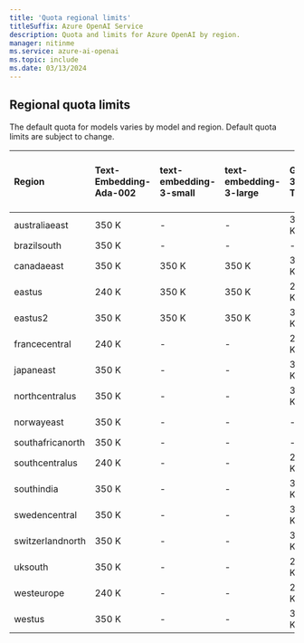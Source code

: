 ```yaml
---
title: 'Quota regional limits'
titleSuffix: Azure OpenAI Service
description: Quota and limits for Azure OpenAI by region.
manager: nitinme
ms.service: azure-ai-openai
ms.topic: include
ms.date: 03/13/2024
---
```


## Regional quota limits

The default quota for models varies by model and region. Default quota limits are subject to change.


| Region           | Text-Embedding-Ada-002   | text-embedding-3-small   | text-embedding-3-large   | GPT-35-Turbo   | GPT-35-Turbo-Instruct   | GPT-4   | GPT-4-32K   | GPT-4-Turbo   | GPT-4-Turbo-V   | Babbage-002   | Babbage-002 - finetune   | Davinci-002   | Davinci-002 - finetune   | GPT-35-Turbo - finetune   | GPT-35-Turbo-1106 - finetune   | GPT-35-Turbo-0125 - finetune   |
|:-----------------|:-------------------------|:-------------------------|:-------------------------|:---------------|:------------------------|:--------|:------------|:--------------|:----------------|:--------------|:-------------------------|:--------------|:-------------------------|:--------------------------|:-------------------------------|:-------------------------------|
| australiaeast    | 350 K                    | -                        | -                        | 300 K          | -                       | 40 K    | 80 K        | 80 K          | 30 K            | -             | -                        | -             | -                        | -                         | -                              | -                              |
| brazilsouth      | 350 K                    | -                        | -                        | -              | -                       | -       | -           | -             | -               | -             | -                        | -             | -                        | -                         | -                              | -                              |
| canadaeast       | 350 K                    | 350 K                    | 350 K                    | 300 K          | -                       | 40 K    | 80 K        | 80 K          | -               | -             | -                        | -             | -                        | -                         | -                              | -                              |
| eastus           | 240 K                    | 350 K                    | 350 K                    | 240 K          | 240 K                   | -       | -           | 80 K          | -               | -             | -                        | -             | -                        | -                         | -                              | -                              |
| eastus2          | 350 K                    | 350 K                    | 350 K                    | 300 K          | -                       | 40 K    | 80 K        | 80 K          | -               | -             | -                        | -             | -                        | -                         | -                              | -                              |
| francecentral    | 240 K                    | -                        | -                        | 240 K          | -                       | 20 K    | 60 K        | 80 K          | -               | -             | -                        | -             | -                        | -                         | -                              | -                              |
| japaneast        | 350 K                    | -                        | -                        | 313 K          | -                       | 40 K    | 80 K        | -             | 30 K            | -             | -                        | -             | -                        | -                         | -                              | -                              |
| northcentralus   | 350 K                    | -                        | -                        | 300 K          | -                       | -       | -           | 80 K          | -               | 240 K         | 250 K                    | 240 K         | 250 K                    | 250 K                     | 250 K                          | 250 K                          |
| norwayeast       | 350 K                    | -                        | -                        | -              | -                       | -       | -           | 150 K         | -               | -             | -                        | -             | -                        | -                         | -                              | -                              |
| southafricanorth | 350 K                    | -                        | -                        | -              | -                       | -       | -           | -             | -               | -             | -                        | -             | -                        | -                         | -                              | -                              |
| southcentralus   | 240 K                    | -                        | -                        | 240 K          | -                       | -       | -           | 80 K          | -               | -             | -                        | -             | -                        | -                         | -                              | -                              |
| southindia       | 350 K                    | -                        | -                        | 300 K          | -                       | -       | -           | 150 K         | -               | -             | -                        | -             | -                        | -                         | -                              | -                              |
| swedencentral    | 350 K                    | -                        | -                        | 305 K          | 240 K                   | 40 K    | 80 K        | 150 K         | 30 K            | 240 K         | 250 K                    | 240 K         | 250 K                    | 250 K                     | 250 K                          | 250 K                          |
| switzerlandnorth | 350 K                    | -                        | -                        | 300 K          | -                       | 40 K    | 80 K        | -             | 30 K            | -             | -                        | -             | -                        | -                         | -                              | -                              |
| uksouth          | 350 K                    | -                        | -                        | 240 K          | -                       | 40 K    | 80 K        | 80 K          | -               | -             | -                        | -             | -                        | -                         | -                              | -                              |
| westeurope       | 240 K                    | -                        | -                        | 240 K          | -                       | -       | -           | -             | -               | -             | -                        | -             | -                        | -                         | -                              | -                              |
| westus           | 350 K                    | -                        | -                        | 300 K          | -                       | -       | -           | 80 K          | 30 K            | -             | -                        | -             | -                        | -                         | -                              | -                              |